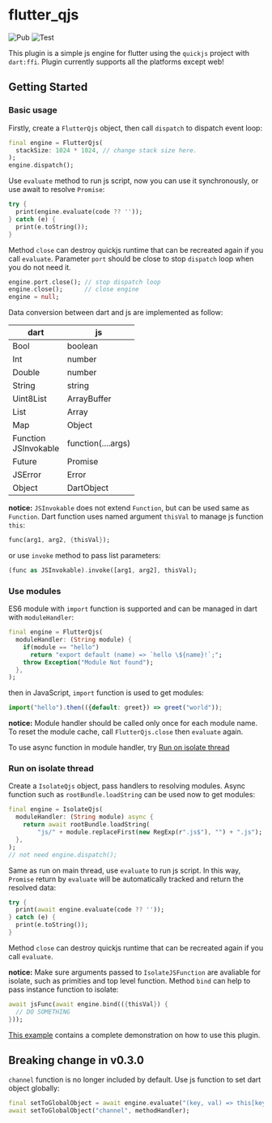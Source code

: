 <!--
 * @Description: 
 * @Author: ekibun
 * @Date: 2020-08-08 08:16:50
 * @LastEditors: ekibun
 * @LastEditTime: 2020-10-03 00:44:41
-->
# flutter_qjs

![Pub](https://img.shields.io/pub/v/flutter_qjs.svg)
![Test](https://github.com/ekibun/flutter_qjs/workflows/Test/badge.svg)

This plugin is a simple js engine for flutter using the `quickjs` project with `dart:ffi`. Plugin currently supports all the platforms except web!

## Getting Started

### Basic usage

Firstly, create a `FlutterQjs` object, then call `dispatch` to dispatch event loop:

```dart
final engine = FlutterQjs(
  stackSize: 1024 * 1024, // change stack size here.
);
engine.dispatch();
```

Use `evaluate` method to run js script, now you can use it synchronously, or use await to resolve `Promise`:

```dart
try {
  print(engine.evaluate(code ?? ''));
} catch (e) {
  print(e.toString());
}
```

Method `close` can destroy quickjs runtime that can be recreated again if you call `evaluate`. Parameter `port` should be close to stop `dispatch` loop when you do not need it.

```dart
engine.port.close(); // stop dispatch loop
engine.close();      // close engine
engine = null;
```

Data conversion between dart and js are implemented as follow:

| dart                    | js                 |
| ----------------------- | ------------------ |
| Bool                    | boolean            |
| Int                     | number             |
| Double                  | number             |
| String                  | string             |
| Uint8List               | ArrayBuffer        |
| List                    | Array              |
| Map                     | Object             |
| Function<br>JSInvokable | function(....args) |
| Future                  | Promise            |
| JSError                 | Error              |
| Object                  | DartObject         |

**notice:** `JSInvokable` does not extend `Function`, but can be used same as `Function`.
Dart function uses named argument `thisVal` to manage js function `this`:

```dart
func(arg1, arg2, {thisVal});
```

or use `invoke` method to pass list parameters:

```dart
(func as JSInvokable).invoke([arg1, arg2], thisVal);
```

### Use modules

ES6 module with `import` function is supported and can be managed in dart with `moduleHandler`:

```dart
final engine = FlutterQjs(
  moduleHandler: (String module) {
    if(module == "hello")
      return "export default (name) => `hello \${name}!`;";
    throw Exception("Module Not found");
  },
);
```

then in JavaScript, `import` function is used to get modules:

```javascript
import("hello").then(({default: greet}) => greet("world"));
```

**notice:** Module handler should be called only once for each module name. To reset the module cache, call `FlutterQjs.close` then `evaluate` again.

To use async function in module handler, try [Run on isolate thread](#Run-on-isolate-thread)

### Run on isolate thread

Create a `IsolateQjs` object, pass handlers to resolving modules. Async function such as `rootBundle.loadString` can be used now to get modules:

```dart
final engine = IsolateQjs(
  moduleHandler: (String module) async {
    return await rootBundle.loadString(
        "js/" + module.replaceFirst(new RegExp(r".js$"), "") + ".js");
  },
);
// not need engine.dispatch();
```

Same as run on main thread, use `evaluate` to run js script. In this way, `Promise` return by `evaluate` will be automatically tracked and return the resolved data:

```dart
try {
  print(await engine.evaluate(code ?? ''));
} catch (e) {
  print(e.toString());
}
```

Method `close` can destroy quickjs runtime that can be recreated again if you call `evaluate`.

**notice:** Make sure arguments passed to `IsolateJSFunction` are avaliable for isolate, such as primities and top level function.
Method `bind` can help to pass instance function to isolate:

```dart
await jsFunc(await engine.bind(({thisVal}) {
  // DO SOMETHING
}));
```

[This example](example/lib/main.dart) contains a complete demonstration on how to use this plugin.

## Breaking change in v0.3.0

`channel` function is no longer included by default.
Use js function to set dart object globally:

```dart
final setToGlobalObject = await engine.evaluate("(key, val) => this[key] = val;");
await setToGlobalObject("channel", methodHandler);
```